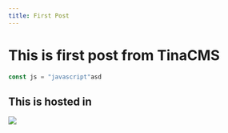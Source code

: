 ```yaml
---
title: First Post
---
```


# This is first post from TinaCMS

```javascript
const js = "javascript"asd
```

## This is hosted in

![](/vercel.svg)
